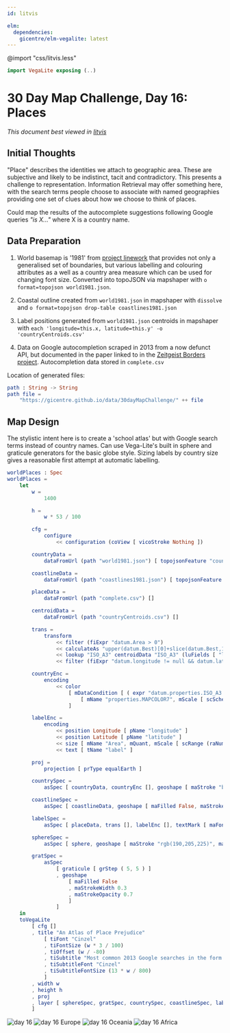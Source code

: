 ```yaml
---
id: litvis

elm:
  dependencies:
    gicentre/elm-vegalite: latest
---
```


@import "css/litvis.less"

```elm {l=hidden}
import VegaLite exposing (..)
```

# 30 Day Map Challenge, Day 16: Places

_This document best viewed in [litvis](https://github.com/gicentre/litvis)_

## Initial Thoughts

"Place" describes the identities we attach to geographic area. These are subjective and likely to be indistinct, tacit and contradictory. This presents a challenge to representation. Information Retrieval may offer something here, with the search terms people choose to associate with named geographies providing one set of clues about how we choose to think of places.

Could map the results of the autocomplete suggestions following Google queries _"is X..."_ where X is a country name.

## Data Preparation

1. World basemap is '1981' from [project linework](http://www.projectlinework.org) that provides not only a generalised set of boundaries, but various labelling and colouring attributes as a well as a country area measure which can be used for changing font size. Converted into topoJSON via mapshaper with `o format=topojson world1981.json`.

2. Coastal outline created from `world1981.json` in mapshaper with `dissolve` and `o format=topojson drop-table coastlines1981.json`

3. Label positions generated from `world1981.json` centroids in mapshaper with `each 'longitude=this.x, latitude=this.y' -o 'countryCentroids.csv'`

4. Data on Google autocompletion scraped in 2013 from a now defunct API, but documented in the paper linked to in the [Zeitgeist Borders project](https://zeitgeist-borders.antonomase.fr/?q=is%20New%20Zealand). Autocompletion data stored in `complete.csv`

Location of generated files:

```elm {l}
path : String -> String
path file =
    "https://gicentre.github.io/data/30dayMapChallenge/" ++ file
```

## Map Design

The stylistic intent here is to create a 'school atlas' but with Google search terms instead of country names. Can use Vega-Lite's built in sphere and graticule generators for the basic globe style. Sizing labels by country size gives a reasonable first attempt at automatic labelling.

```elm {l v}
worldPlaces : Spec
worldPlaces =
    let
        w =
            1400

        h =
            w * 53 / 100

        cfg =
            configure
                << configuration (coView [ vicoStroke Nothing ])

        countryData =
            dataFromUrl (path "world1981.json") [ topojsonFeature "countries" ]

        coastlineData =
            dataFromUrl (path "coastlines1981.json") [ topojsonFeature "countries" ]

        placeData =
            dataFromUrl (path "complete.csv") []

        centroidData =
            dataFromUrl (path "countryCentroids.csv") []

        trans =
            transform
                << filter (fiExpr "datum.Area > 0")
                << calculateAs "upper(datum.Best)[0]+slice(datum.Best,1)" "label"
                << lookup "ISO_A3" centroidData "ISO_A3" (luFields [ "longitude", "latitude" ])
                << filter (fiExpr "datum.longitude != null && datum.latitude != null")

        countryEnc =
            encoding
                << color
                    [ mDataCondition [ ( expr "datum.properties.ISO_A3 === 'ATA'", [ mStr "white" ] ) ]
                        [ mName "properties.MAPCOLOR7", mScale [ scScheme "pastel2" [ 0.1 ] ], mLegend [] ]
                    ]

        labelEnc =
            encoding
                << position Longitude [ pName "longitude" ]
                << position Latitude [ pName "latitude" ]
                << size [ mName "Area", mQuant, mScale [ scRange (raNums [ 3 * w / 800, w / 40 ]) ], mLegend [] ]
                << text [ tName "label" ]

        proj =
            projection [ prType equalEarth ]

        countrySpec =
            asSpec [ countryData, countryEnc [], geoshape [ maStroke "black", maStrokeWidth 0.2 ] ]

        coastlineSpec =
            asSpec [ coastlineData, geoshape [ maFilled False, maStroke "rgb(100,100,250)", maStrokeWidth 0.8, maOpacity 0.3 ] ]

        labelSpec =
            asSpec [ placeData, trans [], labelEnc [], textMark [ maFont "Stint Ultra Condensed" ] ]

        sphereSpec =
            asSpec [ sphere, geoshape [ maStroke "rgb(190,205,225)", maFill "aliceblue" ] ]

        gratSpec =
            asSpec
                [ graticule [ grStep ( 5, 5 ) ]
                , geoshape
                    [ maFilled False
                    , maStrokeWidth 0.3
                    , maStrokeOpacity 0.7
                    ]
                ]
    in
    toVegaLite
        [ cfg []
        , title "An Atlas of Place Prejudice"
            [ tiFont "Cinzel"
            , tiFontSize (w * 3 / 100)
            , tiOffset (w / -80)
            , tiSubtitle "Most common 2013 Google searches in the form 'Is [country]...'"
            , tiSubtitleFont "Cinzel"
            , tiSubtitleFontSize (13 * w / 800)
            ]
        , width w
        , height h
        , proj
        , layer [ sphereSpec, gratSpec, countrySpec, coastlineSpec, labelSpec ]
        ]
```

![day 16](images/day16.jpg)
![day 16 Europe](images/day16Europe.png)
![day 16 Oceania](images/day16Oceania.png)
![day 16 Africa](images/day16Africa.png)
